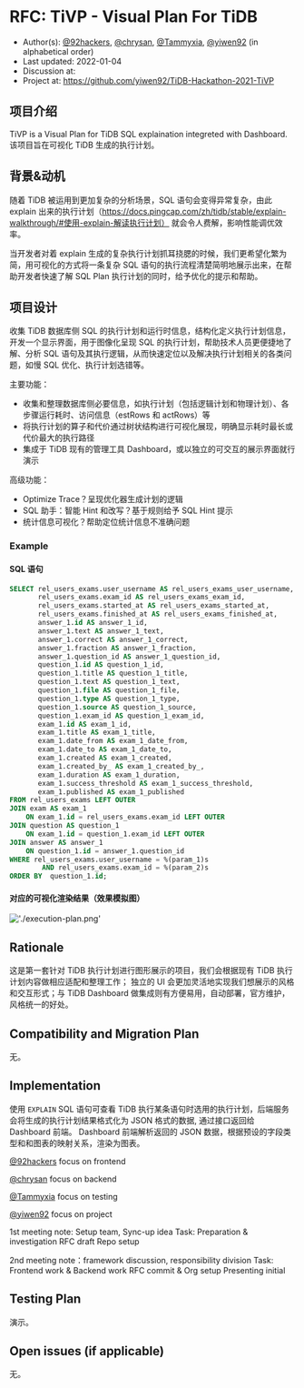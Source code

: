 <!--
This is a template for TiDB's change proposal process, documented [here](./README.md).
-->

# RFC: <!-- Title --> TiVP - Visual Plan For TiDB

- Author(s): [@92hackers](https://github.com/92hackers), [@chrysan](https://github.com/chrysan), [@Tammyxia](https://github.com/Tammyxia), [@yiwen92](https://github.com/yiwen92) (in alphabetical order)
- Last updated: 2022-01-04 <!-- Date -->
- Discussion at: <!-- https://github.com/pingcap/tidb/issues/XXX -->
- Project at: https://github.com/yiwen92/TiDB-Hackathon-2021-TiVP

## 项目介绍

<!--
A short summary of the proposal:
- What is the issue that the proposal aims to solve?
- What needs to be done in this proposal?
- What is the impact of this proposal?
-->

TiVP is a Visual Plan for TiDB SQL explaination integreted with Dashboard.
该项目旨在可视化 TiDB 生成的执行计划。

## 背景&动机

<!--
An introduction of the necessary background and the problem being solved by the proposed change:
- The drawback of the current feature and the corresponding use case
- The expected outcome of this proposal.
-->

随着 TiDB 被运用到更加复杂的分析场景，SQL 语句会变得异常复杂，由此 explain 出来的执行计划（https://docs.pingcap.com/zh/tidb/stable/explain-walkthrough/#使用-explain-解读执行计划） 就会令人费解，影响性能调优效率。

当开发者对着 explain 生成的复杂执行计划抓耳挠腮的时候，我们更希望化繁为简，用可视化的方式将一条复杂 SQL 语句的执行流程清楚简明地展示出来，在帮助开发者快速了解 SQL Plan 执行计划的同时，给予优化的提示和帮助。

## 项目设计

<!--
A precise statement of the proposed change:
- The new named concepts and a set of metrics to be collected in this proposal (if applicable)
- The overview of the design.
- How it works?
- What needs to be changed to implement this design?
- What may be positively influenced by the proposed change?
- What may be negatively impacted by the proposed change?
-->

收集 TiDB 数据库侧 SQL 的执行计划和运行时信息，结构化定义执行计划信息，开发一个显示界面，用于图像化呈现 SQL 的执行计划，帮助技术人员更便捷地了解、分析 SQL 语句及其执行逻辑，从而快速定位以及解决执行计划相关的各类问题，如慢 SQL 优化、执行计划选错等。

主要功能：
- 收集和整理数据库侧必要信息，如执行计划（包括逻辑计划和物理计划）、各步骤运行耗时、访问信息（estRows 和 actRows）等
- 将执行计划的算子和代价通过树状结构进行可视化展现，明确显示耗时最长或代价最大的执行路径
- 集成于 TiDB 现有的管理工具 Dashboard，或以独立的可交互的展示界面就行演示

高级功能：
- Optimize Trace？呈现优化器生成计划的逻辑
- SQL 助手：智能 Hint 和改写？基于规则给予 SQL Hint 提示
- 统计信息可视化？帮助定位统计信息不准确问题

### Example

#### SQL 语句

```sql
SELECT rel_users_exams.user_username AS rel_users_exams_user_username,
       rel_users_exams.exam_id AS rel_users_exams_exam_id,
       rel_users_exams.started_at AS rel_users_exams_started_at,
       rel_users_exams.finished_at AS rel_users_exams_finished_at,
       answer_1.id AS answer_1_id,
       answer_1.text AS answer_1_text,
       answer_1.correct AS answer_1_correct,
       answer_1.fraction AS answer_1_fraction,
       answer_1.question_id AS answer_1_question_id,
       question_1.id AS question_1_id,
       question_1.title AS question_1_title,
       question_1.text AS question_1_text,
       question_1.file AS question_1_file,
       question_1.type AS question_1_type,
       question_1.source AS question_1_source,
       question_1.exam_id AS question_1_exam_id,
       exam_1.id AS exam_1_id,
       exam_1.title AS exam_1_title,
       exam_1.date_from AS exam_1_date_from,
       exam_1.date_to AS exam_1_date_to,
       exam_1.created AS exam_1_created,
       exam_1.created_by_ AS exam_1_created_by_,
       exam_1.duration AS exam_1_duration,
       exam_1.success_threshold AS exam_1_success_threshold,
       exam_1.published AS exam_1_published
FROM rel_users_exams LEFT OUTER
JOIN exam AS exam_1
    ON exam_1.id = rel_users_exams.exam_id LEFT OUTER
JOIN question AS question_1
    ON exam_1.id = question_1.exam_id LEFT OUTER
JOIN answer AS answer_1
    ON question_1.id = answer_1.question_id
WHERE rel_users_exams.user_username = %(param_1)s
        AND rel_users_exams.exam_id = %(param_2)s
ORDER BY  question_1.id;
```

#### 对应的可视化渲染结果（效果模拟图）

!['./execution-plan.png'](execution-plan.png)

## Rationale

<!--
A discussion of alternate approaches and the trade-offs, advantages, and disadvantages of the specified approach:
- How other systems solve the same issue?
- What other designs have been considered and what are their disadvantages?
- What is the advantage of this design compared with other designs?
- What is the disadvantage of this design?
- What is the impact of not doing this?
-->
这是第一套针对 TiDB 执行计划进行图形展示的项目，我们会根据现有 TiDB 执行计划内容做相应适配和整理工作；
独立的 UI 会更加灵活地实现我们想展示的风格和交互形式；与 TiDB Dashboard 做集成则有方便易用，自动部署，官方维护，风格统一的好处。


## Compatibility and Migration Plan

<!--
A discussion of the change with regard to the compatibility issues:
- Does this proposal make TiDB not compatible with the old versions?
- Does this proposal make TiDB not compatible with TiDB tools?
    + [BR](https://github.com/pingcap/br)
    + [DM](https://github.com/pingcap/dm)
    + [Dumpling](https://github.com/pingcap/dumpling)
    + [TiCDC](https://github.com/pingcap/ticdc)
    + [TiDB Binlog](https://github.com/pingcap/tidb-binlog)
    + [TiDB Lightning](https://github.com/pingcap/tidb-lightning)
- If the existing behavior will be changed, how will we phase out the older behavior?
- Does this proposal make TiDB more compatible with MySQL?
- What is the impact(if any) on the data migration:
    + from MySQL to TiDB
    + from TiDB to MySQL
    + from old TiDB cluster to new TiDB cluster
-->
无。

## Implementation

<!--
A detailed description for each step in the implementation:
- Does any former steps block this step?
- Who will do it?
- When to do it?
- How long it takes to accomplish it?
-->
使用 `EXPLAIN` SQL 语句可查看 TiDB 执行某条语句时选用的执行计划，后端服务会将生成的执行计划结果格式化为 JSON 格式的数据, 通过接口返回给 Dashboard 前端。
Dashboard 前端解析返回的 JSON 数据，根据预设的字段类型和和图表的映射关系，渲染为图表。

[@92hackers](https://github.com/92hackers) focus on frontend

[@chrysan](https://github.com/chrysan) focus on backend

[@Tammyxia](https://github.com/Tammyxia) focus on testing

[@yiwen92](https://github.com/yiwen92) focus on project

1st meeting note: Setup team, Sync-up idea
Task:
Preparation & investigation
RFC draft
Repo setup

2nd meeting note：framework discussion, responsibility division
Task:
Frontend work & Backend work
RFC commit & Org setup
Presenting initial


## Testing Plan

<!--
A brief description on how the implementation will be tested. Both integration test and unit test should consider the following things:
- How to ensure that the implementation works as expected?
- How will we know nothing broke?
-->
演示。

## Open issues (if applicable)

<!--
A discussion of issues relating to this proposal for which the author does not know the solution. This section may be omitted if there are none.
-->
无。

